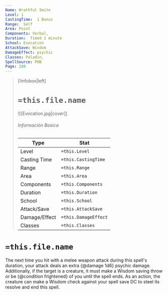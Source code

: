```yaml
---
Name: Wrathful Smite
Level: 1
CastingTime:  1 Bonus 
Range:  Self
Area: Point
Components: Verbal, 
Duration:  Timed 1 minute
School: Evocation
AttackSave: Wisdom
DamageEffect: psychic
Classes: Paladin, 
SpellSource: PHB
Page: 289
---
```


>[!infobox|left]
># `=this.file.name`
>![[Evocation.jpg|cover]]
> ###### Información Basica
> Type |  Stat |
> ---|---|
> Level | `=this.Level` |
> Casting Time | `=this.CastingTime` |
> Range | `=this.Range` |
> Area | `=this.Area` |
> Components | `=this.Components` |
> Duration | `=this.Duration` |
> School | `=this.School` |
> Attack/Save | `=this.AttackSave` |
> Damage/Effect | `=this.DamageEffect` |
> Classes | `=this.Classes` |

# `=this.file.name`
The next time you hit with a melee weapon attack during this spell&#x27;s duration, your attack deals an extra {@damage 1d6} psychic damage. Additionally, if the target is a creature, it must make a Wisdom saving throw or be {@condition frightened} of you until the spell ends. As an action, the creature can make a Wisdom check against your spell save DC to steel its resolve and end this spell.



 


